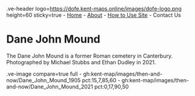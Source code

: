 
.ve-header logo=https://dofe.kent-maps.online/images/dofe-logo.png height=60 sticky=true
	- [Home](/)
	- [About](/about)
	- [How to Use Site](/howto)
	- Contact Us

# Dane John Mound

The Dane John Mound is a former Roman cemetery in Canterbury. Photographed by Michael Stubbs and Ethan Dudley in 2021.

.ve-image compare=true full
    - gh:kent-map/images/then-and-now/Dane_John_Mound_1905 pct:15,7,85,60
    - gh:kent-map/images/then-and-now/Dane_John_Mound_2021 pct:0,17,90,50
